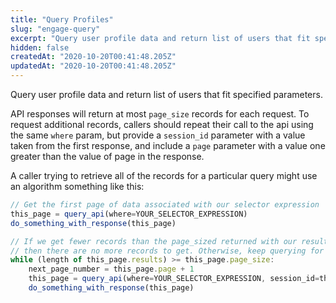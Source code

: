 ```yaml
---
title: "Query Profiles"
slug: "engage-query"
excerpt: "Query user profile data and return list of users that fit specified parameters.\n\nAPI responses will return at most `page_size` records for each request. To request additional records, callers should repeat their call to the api using the same `where` param, but provide a `session_id` parameter with a value taken from the first response, and include a `page` parameter with a value one greater than the value of page in the response.\n\nA caller trying to retrieve all of the records for a particular query might use an algorithm something like this:\n\n```javascript\n// Get the first page of data associated with our selector expression\nthis_page = query_api(where=YOUR_SELECTOR_EXPRESSION)\ndo_something_with_response(this_page)\n\n// If we get fewer records than the page_sized returned with our results,\n// then there are no more records to get. Otherwise, keep querying for additional pages.\nwhile (length of this_page.results) >= this_page.page_size:\n    next_page_number = this_page.page + 1\n    this_page = query_api(where=YOUR_SELECTOR_EXPRESSION, session_id=this_page.session_id, page=next_page_number)\n    do_something_with_response(this_page)\n```"
hidden: false
createdAt: "2020-10-20T00:41:48.205Z"
updatedAt: "2020-10-20T00:41:48.205Z"
---
```

Query user profile data and return list of users that fit specified parameters.

API responses will return at most `page_size` records for each request. To request additional records, callers should repeat their call to the api using the same `where` param, but provide a `session_id` parameter with a value taken from the first response, and include a `page` parameter with a value one greater than the value of page in the response.

A caller trying to retrieve all of the records for a particular query might use an algorithm something like this:

```javascript
// Get the first page of data associated with our selector expression
this_page = query_api(where=YOUR_SELECTOR_EXPRESSION)
do_something_with_response(this_page)

// If we get fewer records than the page_sized returned with our results,
// then there are no more records to get. Otherwise, keep querying for additional pages.
while (length of this_page.results) >= this_page.page_size:
    next_page_number = this_page.page + 1
    this_page = query_api(where=YOUR_SELECTOR_EXPRESSION, session_id=this_page.session_id, page=next_page_number)
    do_something_with_response(this_page)
```